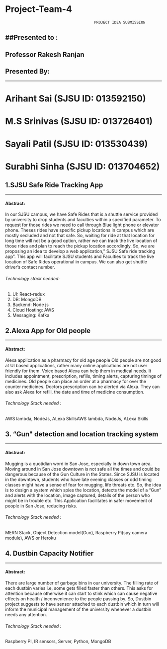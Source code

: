 # Project-Team-4
                                            PROJECT IDEA SUBMISSION
##Presented to :
--------------
## Professor Rakesh Ranjan

## Presented By:
--------------
  # Arihant Sai (SJSU ID: 013592150)
  # M.S Srinivas (SJSU ID: 013726401)
  # Sayali Patil (SJSU ID: 013530439)
  # Surabhi Sinha (SJSU ID: 013704652)
                                                      
## 1.SJSU Safe Ride Tracking App
--------------------------------
#### **Abstract:**

In our SJSU campus, we have Safe Rides that is a shuttle service provided by university to drop
students and faculties within a specified parameter. To request for those rides we need to call
through Blue light phone or elevator phone.
Theses rides have specific pickup locations in campus which are mostly secluded and not that
safe. So, waiting for ride at that location for long time will not be a good option, rather we can
track the live location of those rides and plan to reach the pickup location accordingly. So, we are
proposing an idea to develop a web application,” SJSU Safe ride tracking app”.
This app will facilitate SJSU students and Faculties to track the live location of Safe Rides
operational in campus. We can also get shuttle driver’s contact number.

######  Technology stack needed:
1. UI: React-redux
2. DB: MongoDB
3. Backend: Node js
4. Cloud Hosting: AWS
5. Messaging: Kafka



## 2.Alexa App for Old people
-----------------------------

#### **Abstract:**

Alexa application as a pharmacy for old age people
Old people are not good at UI based applications, rather many online applications are not user
friendly for them. Voice based Alexa can help them in medical needs. It includes appointment,
prescription, refills, timing alerts, capturing timings of medicines.
Old people can place an order at a pharmacy for over the counter medicines. Doctors prescription
can be alerted via Alexa. They can also ask Alexa for refill, the date and time of medicine
consumption.

###### Technology Stack needed :
AWS lambda, NodeJs, ALexa SkillsAWS lambda, NodeJs, ALexa Skills

## 3. “Gun" detection and location tracking system
---------------------------------------------------

#### **Abstract:**

Mugging is a quotidian word in San Jose, especially in down town area. Moving around in San
Jose downtown is not safe all the times and could be dangerous because of the Gun Culture in
the States. Since SJSU is located in the downtown, students who have late evening classes or odd
timing classes might have a sense of fear for mugging, life threats etc. So, the idea is to design a
system which spies the location, detects the model of a “Gun” and alerts with the location, image
captured, details of the person who might be in trouble etc.
This Application facilitates in safer movement of people in San Jose, reducing risks.

###### Technology Stack needed :
MERN Stack, Object Detection model(Gun), Raspberry Pi(spy camera module), AWS or Heroku



## 4. Dustbin Capacity Notifier
-------------------------------

#### **Abstract:**

There are large number of garbage bins in our university. The filling rate of each dustbin varies
i.e, some gets filled faster than others. This asks for attention because otherwise it can start to
stink which can cause negative effects on health / inconvenience to the people passing by.
So, Dustbin project suggests to have sensor attached to each dustbin which in turn will inform
the municipal management of the university whenever a dustbin needs any attention.

###### Technology Stack needed :
Raspberry PI, IR sensors, Server, Python, MongoDB
